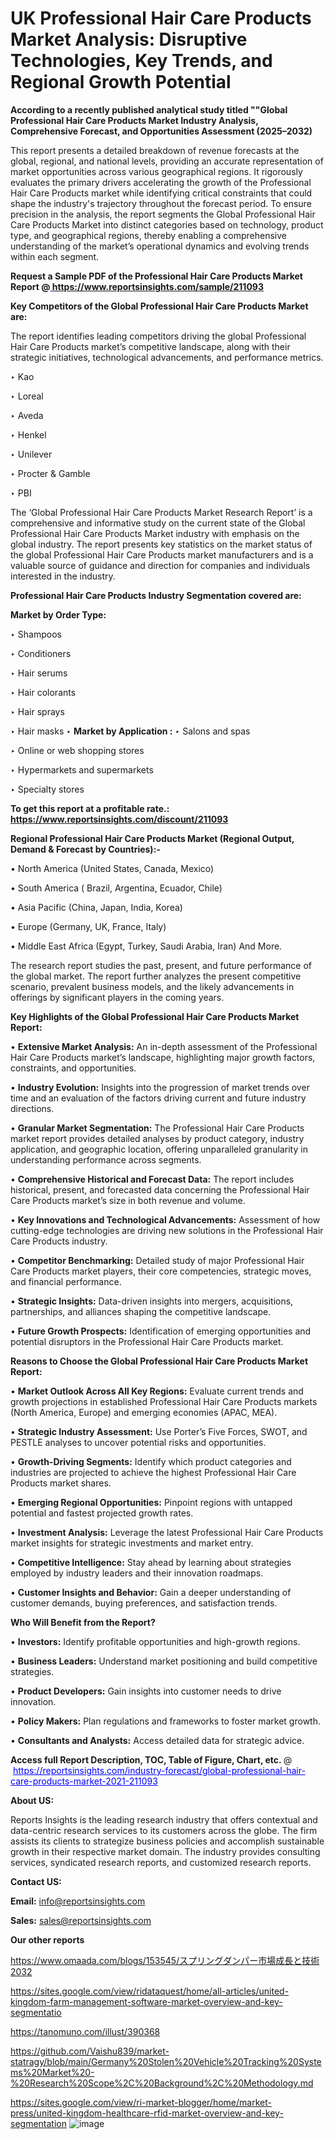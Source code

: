 # UK Professional Hair Care Products Market Analysis: Disruptive Technologies, Key Trends, and Regional Growth Potential

<strong>According to a recently published analytical study titled ""Global Professional Hair Care Products Market Industry Analysis, Comprehensive Forecast, and Opportunities Assessment (2025–2032)</strong>

This report presents a detailed breakdown of revenue forecasts at the global, regional, and national levels, providing an accurate representation of market opportunities across various geographical regions. It rigorously evaluates the primary drivers accelerating the growth of the Professional Hair Care Products market while identifying critical constraints that could shape the industry's trajectory throughout the forecast period. To ensure precision in the analysis, the report segments the Global Professional Hair Care Products Market into distinct categories based on technology, product type, and geographical regions, thereby enabling a comprehensive understanding of the market’s operational dynamics and evolving trends within each segment.

<strong>Request a Sample PDF of the Professional Hair Care Products Market Report </strong><strong>@<a href=https://www.reportsinsights.com/sample/211093 style=color:#0000ff;> https://www.reportsinsights.com/sample/211093</a></strong></font>

<strong>Key Competitors of the Global Professional Hair Care Products Market are:</strong>

The report identifies leading competitors driving the global Professional Hair Care Products market’s competitive landscape, along with their strategic initiatives, technological advancements, and performance metrics.

‣ Kao

‣ Loreal

‣ Aveda

‣ Henkel

‣ Unilever

‣ Procter & Gamble

‣ PBI

The ‘Global Professional Hair Care Products Market Research Report’ is a comprehensive and informative study on the current state of the Global Professional Hair Care Products Market industry with emphasis on the global industry. The report presents key statistics on the market status of the global Professional Hair Care Products market manufacturers and is a valuable source of guidance and direction for companies and individuals interested in the industry.

<strong>Professional Hair Care Products Industry Segmentation covered are:</strong>

<strong>Market by Order Type: </strong>

‣ Shampoos

‣ Conditioners

‣ Hair serums

‣ Hair colorants

‣ Hair sprays

‣ Hair masks
‣ 
<strong>Market by Application :</strong>
‣ Salons and spas

‣ Online or web shopping stores

‣ Hypermarkets and supermarkets

‣ Specialty stores

<strong>To get this report at a profitable rate.: <a href=https://www.reportsinsights.com/discount/211093 style=color:#0000ff;>https://www.reportsinsights.com/discount/211093</a></strong></font>

<strong>Regional Professional Hair Care Products Market (Regional Output, Demand &amp; Forecast by Countries):-</strong>

• North America (United States, Canada, Mexico)

• South America ( Brazil, Argentina, Ecuador, Chile)

• Asia Pacific (China, Japan, India, Korea)

• Europe (Germany, UK, France, Italy)

• Middle East Africa (Egypt, Turkey, Saudi Arabia, Iran) And More.

The research report studies the past, present, and future performance of the global market. The report further analyzes the present competitive scenario, prevalent business models, and the likely advancements in offerings by significant players in the coming years.

<strong>Key Highlights of the Global Professional Hair Care Products Market Report:</strong>

• <strong>Extensive Market Analysis:</strong> An in-depth assessment of the Professional Hair Care Products market’s landscape, highlighting major growth factors, constraints, and opportunities.

• <strong>Industry Evolution:</strong> Insights into the progression of market trends over time and an evaluation of the factors driving current and future industry directions.

• <strong>Granular Market Segmentation:</strong> The Professional Hair Care Products market report provides detailed analyses by product category, industry application, and geographic location, offering unparalleled granularity in understanding performance across segments.

• <strong>Comprehensive Historical and Forecast Data:</strong> The report includes historical, present, and forecasted data concerning the Professional Hair Care Products market’s size in both revenue and volume.

• <strong>Key Innovations and Technological Advancements:</strong> Assessment of how cutting-edge technologies are driving new solutions in the Professional Hair Care Products industry.

• <strong>Competitor Benchmarking:</strong> Detailed study of major Professional Hair Care Products market players, their core competencies, strategic moves, and financial performance.

• <strong>Strategic Insights:</strong> Data-driven insights into mergers, acquisitions, partnerships, and alliances shaping the competitive landscape.

• <strong>Future Growth Prospects:</strong> Identification of emerging opportunities and potential disruptors in the Professional Hair Care Products market.

<strong>Reasons to Choose the Global Professional Hair Care Products Market Report:</strong>

• <strong>Market Outlook Across All Key Regions:</strong> Evaluate current trends and growth projections in established Professional Hair Care Products markets (North America, Europe) and emerging economies (APAC, MEA).

• <strong>Strategic Industry Assessment:</strong> Use Porter’s Five Forces, SWOT, and PESTLE analyses to uncover potential risks and opportunities.

• <strong>Growth-Driving Segments:</strong> Identify which product categories and industries are projected to achieve the highest Professional Hair Care Products market shares.

• <strong>Emerging Regional Opportunities:</strong> Pinpoint regions with untapped potential and fastest projected growth rates.

• <strong>Investment Analysis:</strong> Leverage the latest Professional Hair Care Products market insights for strategic investments and market entry.

• <strong>Competitive Intelligence:</strong> Stay ahead by learning about strategies employed by industry leaders and their innovation roadmaps.

• <strong>Customer Insights and Behavior:</strong> Gain a deeper understanding of customer demands, buying preferences, and satisfaction trends.

<strong>Who Will Benefit from the Report?</strong>

• <strong>Investors:</strong> Identify profitable opportunities and high-growth regions.

• <strong>Business Leaders:</strong> Understand market positioning and build competitive strategies.

• <strong>Product Developers:</strong> Gain insights into customer needs to drive innovation.

• <strong>Policy Makers:</strong> Plan regulations and frameworks to foster market growth.

• <strong>Consultants and Analysts:</strong> Access detailed data for strategic advice.
</ul>
<strong>Access full Report Description, TOC, Table of Figure, Chart, etc. </strong>@  <a href=https://reportsinsights.com/industry-forecast/global-professional-hair-care-products-market-2021-211093 style=color:#0000ff;>https://reportsinsights.com/industry-forecast/global-professional-hair-care-products-market-2021-211093</a></font>

<strong><strong>About US</strong>:</strong>

Reports Insights is the leading research industry that offers contextual and data-centric research services to its customers across the globe. The firm assists its clients to strategize business policies and accomplish sustainable growth in their respective market domain. The industry provides consulting services, syndicated research reports, and customized research reports.

<strong>Contact US:</strong>

<p class=""""><b>Email:</b> <a href=mailto:info@reportsinsights.com>info@reportsinsights.com</a></p>
<p class=""""><b>Sales:</b> <a href=mailto:sales@reportsinsights.com>sales@reportsinsights.com</a></p>

<strong>Our other reports</strong>

<a href=https://www.omaada.com/blogs/153545/スプリングダンパー市場成長と技術2032>https://www.omaada.com/blogs/153545/スプリングダンパー市場成長と技術2032</a>

<a href=https://sites.google.com/view/ridataquest/home/all-articles/united-kingdom-farm-management-software-market-overview-and-key-segmentatio>https://sites.google.com/view/ridataquest/home/all-articles/united-kingdom-farm-management-software-market-overview-and-key-segmentatio</a>

<a href=https://tanomuno.com/illust/390368>https://tanomuno.com/illust/390368</a>

<a href=https://github.com/Vaishu839/market-statragy/blob/main/Germany%20Stolen%20Vehicle%20Tracking%20Systems%20Market%20-%20Research%20Scope%2C%20Background%2C%20Methodology.md>https://github.com/Vaishu839/market-statragy/blob/main/Germany%20Stolen%20Vehicle%20Tracking%20Systems%20Market%20-%20Research%20Scope%2C%20Background%2C%20Methodology.md</a>

<a href=https://sites.google.com/view/ri-market-blogger/home/market-press/united-kingdom-healthcare-rfid-market-overview-and-key-segmentation>https://sites.google.com/view/ri-market-blogger/home/market-press/united-kingdom-healthcare-rfid-market-overview-and-key-segmentation</a>
![image](https://github.com/user-attachments/assets/e2a7a247-ae2a-4ede-9354-9001b8ecc163)
